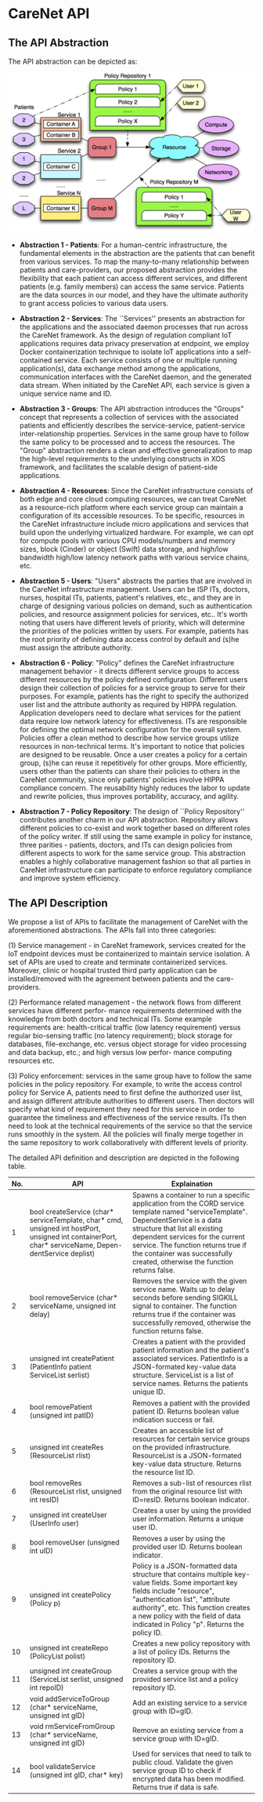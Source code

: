 # CareNet API

## The API Abstraction

The API abstraction can be depicted as:

![alt text][abstraction]

[abstraction]: https://github.com/ACANETS/CareNet/blob/master/figs/API-v2.png "The CareNet API Abstraction"

+ **Abstraction 1 - Patients**:
For a human-centric infrastructure, the fundamental elements in the abstraction are the patients that can benefit from various services. To map the many-to-many relationship between patients and care-providers, our proposed abstraction provides the flexibility that each patient can access different services, and different patients (e.g. family members) can access the same service. Patients are the data sources in our model, and they have the ultimate authority to grant access policies to various data users.

+ **Abstraction 2 - Services**:
The ``Services'' presents an abstraction for the applications and the associated daemon processes that run across the CareNet framework. As the design of regulation compliant IoT applications requires data privacy preservation at endpoint, we employ Docker containerization technique to isolate IoT applications into a self-contained service. Each service consists of one or multiple running application(s), data exchange method among the applications, communication interfaces with the CareNet daemon, and the generated data stream. When initiated by the CareNet API, each service is given a unique service name and ID.

+ **Abstraction 3 - Groups**:
The API abstraction introduces the "Groups" concept that represents a collection of services with the associated patients and efficiently describes the service-service, patient-service inter-relationship properties. Services in the same group have to follow the same policy to be processed and to access the resources. The "Group" abstraction renders a clean and effective generalization to map the high-level requirements to the underlying constructs in XOS framework, and facilitates the scalable design of patient-side applications.


+ **Abstraction 4 - Resources**:
Since the CareNet infrastructure consists of both edge and core cloud computing resources, we can treat CareNet as a resource-rich platform where each service group can maintain a configuration of its accessible resources. To be specific, resources in the CareNet infrastructure include micro applications and services that build upon the underlying virtualized hardware. For example, we can opt for compute pools with various CPU models/numbers and memory sizes, block (Cinder) or object (Swift) data storage, and high/low bandwidth high/low latency network paths with various service chains, etc.

+ **Abstraction 5 - Users**:
"Users" abstracts the parties that are involved in the CareNet infrastructure management. Users can be ISP ITs, doctors, nurses, hospital ITs, patients, patient's relatives, etc., and they are in charge of designing various policies on demand, such as authentication policies, and resource assignment policies for services, etc.. It's worth noting that users have different levels of priority, which will determine the priorities of the policies written by users. For example, patients has the root priority of defining data access control by default and (s)he must assign the attribute authority.

+ **Abstraction 6 - Policy**:
"Policy" defines the CareNet infrastructure management behavior - it directs different service groups to access different resources by the policy defined configuration. Different users design their collection of policies for a service group to serve for their purposes. For example, patients has the right to specify the authorized user list and the attribute authority as required by HIPPA regulation. Application developers need to declare what services for the patient data require low network latency for effectiveness. ITs are responsible for defining the optimal network configuration for the overall system.
Policies offer a clean method to describe how service groups utilize resources in non-technical terms. It's important to notice that policies are designed to be reusable. Once a user creates a policy for a certain group, (s)he can reuse it repetitively for other groups. More efficiently, users other than the patients can share their policies to others in the CareNet community, since only patients' policies involve HIPPA compliance concern. The reusability highly reduces the labor to update and rewrite policies, thus improves portability, accuracy, and agility.

+ **Abstraction 7 - Policy Repository**:
The design of ``Policy Repository'' contributes another charm in our API abstraction. Repository allows different policies to co-exist and work together based on different roles of the policy writer. If still using the same example in policy for instance, three parities - patients, doctors, and ITs can design policies from different aspects to work for the same service group. This abstraction enables a highly collaborative management fashion so that all parties in CareNet infrastructure can participate to enforce regulatory compliance and improve system efficiency.

## The API Description

We propose a list of APIs to facilitate the management of CareNet with the aforementioned abstractions. The APIs fall into three categories:

(1) Service management - in CareNet framework, services created for the IoT endpoint devices must be containerized to maintain service isolation. A set of APIs are used to create and terminate containerized services. Moreover, clinic or hospital trusted third party application can be installed/removed with the agreement between patients and the care-providers.

(2) Performance related management - the network flows from different services have different perfor- mance requirements determined with the knowledge from both doctors and technical ITs. Some example requirements are: health-critical traffic (low latency requirement) versus regular bio-sensing traffic (no latency requirement); block storage for databases, file-exchange, etc. versus object storage for video processing and data backup, etc.; and high versus low perfor- mance computing resources etc.

(3) Policy enforcement: services in the same group have to follow the same policies in the policy repository. For example, to write the access control policy for Service A, patients need to first define the authorized user list, and assign different attribute authorities to different users. Then doctors will specify what kind of requirement they need for this service in order to guarantee the timeliness and effectiveness of the service results. ITs then need to look at the technical requirements of the service so that the service runs smoothly in the system. All the policies will finally merge together in the same repository to work collaboratively with different levels of priority.

The detailed API definition and description are depicted in the following table. 

|No.|API|Explaination|
|---|---|------------|
| 1 | bool createService (char* serviceTemplate, char* cmd, unsigned int hostPort, unsigned int containerPort, char* serviceName, Depen- dentService deplist) | Spawns a container to run a specific application from the CORD service template named "serviceTemplate". DependentService is a data structure that list all existing dependent services for the current service. The function returns true if the container was successfully created, otherwise the function returns false. |
| 2 | bool removeService (char* serviceName, unsigned int delay) | Removes the service with the given service name. Waits up to delay seconds before sending SIGKILL signal to container. The function returns true if the container was successfully removed, otherwise the function returns false. |
| 3 | unsigned int createPatient (PatientInfo patient ServiceList serlist) | Creates a patient with the provided patient information and the patient's associated services. PatientInfo is a JSON-formated key-value data structure. ServiceList is a list of service names. Returns the patients unique ID. |
| 4 | bool removePatient (unsigned int patID) | Removes a patient with the provided patient ID. Returns boolean value indication success or fail.|
| 5 | unsigned int createRes (ResourceList rlist) | Creates an accessible list of resources for certain service groups on the provided infrastructure. ResourceList is a JSON-formated key-value data structure. Returns the resource list ID. |
| 6 | bool removeRes (ResourceList rlist, unsigned int resID) | Removes a sub-list of resources rlist from the original resource list with ID=resID. Returns boolean indicator. |
| 7 | unsigned int createUser (UserInfo user) | Creates a user by using the provided user information. Returns a unique user ID. |
| 8 | bool removeUser (unsigned int uID) | Removes a user by using the provided user ID. Returns boolean indicator. |
| 9 | unsigned int createPolicy (Policy p) | Policy is a JSON-formatted data structure that contains multiple key-value fields. Some important key fields include "resource", "authentication list", "attribute authority", etc. This function creates a new policy with the field of data indicated in Policy "p". Returns the policy ID. |
| 10 | unsigned int createRepo (PolicyList polist) | Creates a new policy repository with a list of policy IDs. Returns the repository ID. |
| 11 | unsigned int createGroup (ServiceList serlist, unsigned int repoID) | Creates a service group with the provided service list and a policy repository ID. |
| 12 | void addServiceToGroup (char* serviceName, unsigned int gID) | Add an existing service to a service group with ID=gID. |
| 13 | void rmServiceFromGroup (char* serviceName, unsigned int gID) | Remove an existing service from a service group with ID=gID. |
| 14 | bool validateService (unsigned int gID, char* key) | Used for services that need to talk to public cloud. Validate the given service group ID to check if encrypted data has been modified. Returns true if data is safe.|